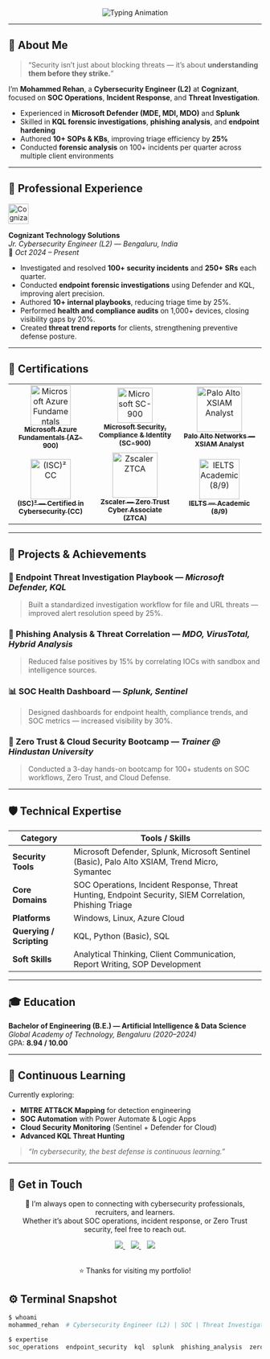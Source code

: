 <!-- Cybersecurity Portfolio README by Mohammed Rehan -->

<div align="center">

  <!-- Animated Header -->
  <img src="https://readme-typing-svg.demolab.com?font=Fira+Code&weight=700&size=26&duration=2200&pause=1100&color=000000&center=true&vCenter=true&width=900&lines=Mohammed+Rehan;Cybersecurity+Engineer+(L2)+%7C+SOC+%7C+Threat+Investigator;Defend+%E2%80%A2+Detect+%E2%80%A2+Respond" alt="Typing Animation" />

</div>

---

## 🧠 About Me

> “Security isn’t just about blocking threats — it’s about **understanding them before they strike.**”

I’m **Mohammed Rehan**, a **Cybersecurity Engineer (L2)** at **Cognizant**, focused on **SOC Operations**, **Incident Response**, and **Threat Investigation**.

- Experienced in **Microsoft Defender (MDE, MDI, MDO)** and **Splunk**
- Skilled in **KQL forensic investigations**, **phishing analysis**, and **endpoint hardening**
- Authored **10+ SOPs & KBs**, improving triage efficiency by **25%**
- Conducted **forensic analysis** on 100+ incidents per quarter across multiple client environments



---

## 💼 Professional Experience

<div align="left">
  <img src="https://upload.wikimedia.org/wikipedia/commons/5/5f/Cognizant_logo_2022.svg" height="40" alt="Cognizant Logo"/>
</div>

**Cognizant Technology Solutions**  
*Jr. Cybersecurity Engineer (L2) — Bengaluru, India*  
📅 *Oct 2024 – Present*

- Investigated and resolved **100+ security incidents** and **250+ SRs** each quarter.
- Conducted **endpoint forensic investigations** using Defender and KQL, improving alert precision.
- Authored **10+ internal playbooks**, reducing triage time by 25%.
- Performed **health and compliance audits** on 1,000+ devices, closing visibility gaps by 20%.
- Created **threat trend reports** for clients, strengthening preventive defense posture.



---

## 🏅 Certifications

<table align="center" width="100%" cellspacing="0" cellpadding="10" border="0" role="presentation">
  <tr>
    <td align="center" width="33%">
      <a href="https://learn.microsoft.com/credentials/certifications/azure-fundamentals/" target="_blank">
        <img src="https://upload.wikimedia.org/wikipedia/commons/f/fa/Microsoft_Azure.svg" alt="Microsoft Azure Fundamentals (AZ-900)" width="80"><br/>
        <sub><b>Microsoft Azure Fundamentals (AZ-900)</b></sub>
      </a>
    </td>
    <td align="center" width="33%">
      <a href="https://learn.microsoft.com/credentials/certifications/security-compliance-and-identity-fundamentals/" target="_blank">
        <img src="https://upload.wikimedia.org/wikipedia/commons/4/44/Microsoft_logo.svg" alt="Microsoft SC-900" width="70"><br/>
        <sub><b>Microsoft Security, Compliance & Identity (SC-900)</b></sub>
      </a>
    </td>
    <td align="center" width="33%">
      <a href="https://www.paloaltonetworks.com/cyberfit/credentials/xsiam-analyst" target="_blank">
        <img src="https://upload.wikimedia.org/wikipedia/commons/2/26/Palo_Alto_Networks_logo.svg" alt="Palo Alto XSIAM Analyst" width="90"><br/>
        <sub><b>Palo Alto Networks — XSIAM Analyst</b></sub>
      </a>
    </td>
  </tr>
  <tr>
    <td align="center" width="33%">
      <a href="https://www.isc2.org/certifications/cc" target="_blank">
        <img src="https://upload.wikimedia.org/wikipedia/commons/3/35/ISC2_logo.svg" alt="(ISC)² CC" width="80"><br/>
        <sub><b>(ISC)² — Certified in Cybersecurity (CC)</b></sub>
      </a>
    </td>
    <td align="center" width="33%">
      <a href="https://www.zscaler.com/education/ztca" target="_blank">
        <img src="https://upload.wikimedia.org/wikipedia/commons/6/67/Zscaler_logo.svg" alt="Zscaler ZTCA" width="90"><br/>
        <sub><b>Zscaler — Zero Trust Cyber Associate (ZTCA)</b></sub>
      </a>
    </td>
    <td align="center" width="33%">
      <a href="https://www.ielts.org/" target="_blank">
        <img src="https://upload.wikimedia.org/wikipedia/commons/2/2d/IELTS_logo.svg" alt="IELTS Academic (8/9)" width="80"><br/>
        <sub><b>IELTS — Academic (8/9)</b></sub>
      </a>
    </td>
  </tr>
</table>

---


## 🚀 Projects & Achievements

### 🧩 Endpoint Threat Investigation Playbook — *Microsoft Defender, KQL*
> Built a standardized investigation workflow for file and URL threats — improved alert resolution speed by 25%.

### 📧 Phishing Analysis & Threat Correlation — *MDO, VirusTotal, Hybrid Analysis*
> Reduced false positives by 15% by correlating IOCs with sandbox and intelligence sources.

### 📊 SOC Health Dashboard — *Splunk, Sentinel*
> Designed dashboards for endpoint health, compliance trends, and SOC metrics — increased visibility by 30%.

### 🧱 Zero Trust & Cloud Security Bootcamp — *Trainer @ Hindustan University*
> Conducted a 3-day hands-on bootcamp for 100+ students on SOC workflows, Zero Trust, and Cloud Defense.

---

## 🛡️ Technical Expertise

| Category | Tools / Skills |
|-----------|----------------|
| **Security Tools** | Microsoft Defender, Splunk, Microsoft Sentinel (Basic), Palo Alto XSIAM, Trend Micro, Symantec |
| **Core Domains** | SOC Operations, Incident Response, Threat Hunting, Endpoint Security, SIEM Correlation, Phishing Triage |
| **Platforms** | Windows, Linux, Azure Cloud |
| **Querying / Scripting** | KQL, Python (Basic), SQL |
| **Soft Skills** | Analytical Thinking, Client Communication, Report Writing, SOP Development |
---

## 🎓 Education

**Bachelor of Engineering (B.E.) — Artificial Intelligence & Data Science**  
*Global Academy of Technology, Bengaluru (2020–2024)*  
GPA: **8.94 / 10.00**

---

## 🧩 Continuous Learning

Currently exploring:
- **MITRE ATT&CK Mapping** for detection engineering  
- **SOC Automation** with Power Automate & Logic Apps  
- **Cloud Security Monitoring** (Sentinel + Defender for Cloud)  
- **Advanced KQL Threat Hunting**

> _“In cybersecurity, the best defense is continuous learning.”_

---
## 🤝 Get in Touch

<p align="center"> 💬 I’m always open to connecting with cybersecurity professionals, recruiters, and learners.<br/> Whether it’s about SOC operations, incident response, or Zero Trust security, feel free to reach out. </p> <p align="center"> <a href="mailto:mohammedrehan2342@gmail.com"> <img src="https://img.shields.io/badge/Email-mohammedrehan2342%40gmail.com-red?style=for-the-badge&logo=gmail&logoColor=white" /> </a> &nbsp;&nbsp; <a href="https://www.linkedin.com/in/mohammed-rehan-483943231/"> <img src="https://img.shields.io/badge/LinkedIn-Mohammed%20Rehan-blue?style=for-the-badge&logo=linkedin&logoColor=white" /> </a> &nbsp;&nbsp; <a href="https://github.com/Rehaaaan"> <img src="https://img.shields.io/badge/GitHub-Rehaaaan-black?style=for-the-badge&logo=github" /> </a> </p> <div align="center"> <br/>⭐ Thanks for visiting my portfolio! </div>

## ⚙️ Terminal Snapshot

```bash
$ whoami
mohammed_rehan  # Cybersecurity Engineer (L2) | SOC | Threat Investigator

$ expertise
soc_operations  endpoint_security  kql  splunk  phishing_analysis  zero_trust
